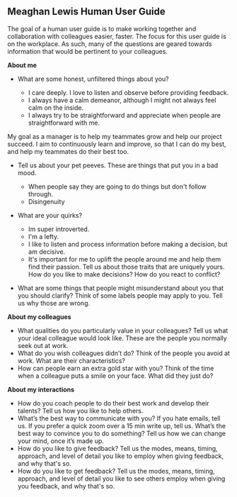 ## Meaghan Lewis Human User Guide

The goal of a human user guide is to make working together and collaboration with colleagues easier, faster. The focus for this user guide is on the workplace. As such, many of the questions are geared towards information that would be pertinent to your colleagues.

**About me**

- What are some honest, unfiltered things about you?

  - I care deeply. I love to listen and observe before providing feedback.
  - I always have a calm demeanor, although I might not always feel calm on the inside.
  - I always try to be straightforward and appreciate when people are straightforward with me.

My goal as a manager is to help my teammates grow and help our project succeed. I aim to continuously learn and improve, so that I can do my best, and help my teammates do their best too.

- Tell us about your pet peeves. These are things that put you in a bad mood.
  - When people say they are going to do things but don't follow through.
  - Disingenuity

- What are your quirks?
  - Im super introverted.
  - I'm a lefty.
  - I like to listen and process information before making a decision, but am decisive.
  - It's important for me to uplift the people around me and help them find their passion.
Tell us about those traits that are uniquely yours. How do you like to make decisions? How do you react to conflict?

- What are some things that people might misunderstand about you that you should clarify?
Think of some labels people may apply to you. Tell us why those are wrong.

**About my colleagues**

- What qualities do you particularly value in your colleagues?
Tell us what your ideal colleague would look like. These are the people you normally seek out at work.
- What do you wish colleagues didn’t do?
Think of the people you avoid at work. What are their characteristics?
- How can people earn an extra gold star with you?
Think of the time when a colleague puts a smile on your face. What did they just do?

**About my interactions**

- How do you coach people to do their best work and develop their talents?
Tell us how you like to help others.
- What’s the best way to communicate with you?
If you hate emails, tell us. If you prefer a quick zoom over a 15 min write up, tell us.
What’s the best way to convince you to do something?
Tell us how we can change your mind, once it’s made up.
- How do you like to give feedback?
Tell us the modes, means, timing, approach, and level of detail you like to employ when giving feedback, and why that's so.
- How do you like to get feedback?
Tell us the modes, means, timing, approach, and level of detail you like to see others employ when giving you feedback, and why that's so.
